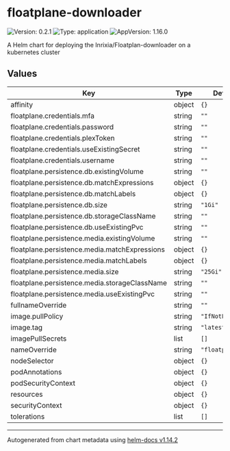 # floatplane-downloader

![Version: 0.2.1](https://img.shields.io/badge/Version-0.2.1-informational?style=flat-square) ![Type: application](https://img.shields.io/badge/Type-application-informational?style=flat-square) ![AppVersion: 1.16.0](https://img.shields.io/badge/AppVersion-1.16.0-informational?style=flat-square)

A Helm chart for deploying the Inrixia/Floatplan-downloader on a kubernetes cluster

## Values

| Key | Type | Default | Description |
|-----|------|---------|-------------|
| affinity | object | `{}` |  |
| floatplane.credentials.mfa | string | `""` |  |
| floatplane.credentials.password | string | `""` |  |
| floatplane.credentials.plexToken | string | `""` |  |
| floatplane.credentials.useExistingSecret | string | `""` |  |
| floatplane.credentials.username | string | `""` |  |
| floatplane.persistence.db.existingVolume | string | `""` |  |
| floatplane.persistence.db.matchExpressions | object | `{}` |  |
| floatplane.persistence.db.matchLabels | object | `{}` |  |
| floatplane.persistence.db.size | string | `"1Gi"` |  |
| floatplane.persistence.db.storageClassName | string | `""` |  |
| floatplane.persistence.db.useExistingPvc | string | `""` |  |
| floatplane.persistence.media.existingVolume | string | `""` |  |
| floatplane.persistence.media.matchExpressions | object | `{}` |  |
| floatplane.persistence.media.matchLabels | object | `{}` |  |
| floatplane.persistence.media.size | string | `"25Gi"` |  |
| floatplane.persistence.media.storageClassName | string | `""` |  |
| floatplane.persistence.media.useExistingPvc | string | `""` |  |
| fullnameOverride | string | `""` |  |
| image.pullPolicy | string | `"IfNotPresent"` |  |
| image.tag | string | `"latest"` |  |
| imagePullSecrets | list | `[]` |  |
| nameOverride | string | `"floatplane"` |  |
| nodeSelector | object | `{}` |  |
| podAnnotations | object | `{}` |  |
| podSecurityContext | object | `{}` |  |
| resources | object | `{}` |  |
| securityContext | object | `{}` |  |
| tolerations | list | `[]` |  |

----------------------------------------------
Autogenerated from chart metadata using [helm-docs v1.14.2](https://github.com/norwoodj/helm-docs/releases/v1.14.2)
